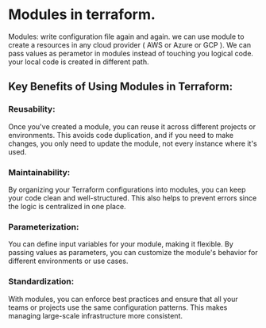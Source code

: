 # Modules in terraform.

Modules: write configuration file again and again. we can use module to create a resources in any cloud provider ( AWS or Azure or GCP ). We can pass values as perametor in modules instead of touching you logical code. your local code is created in different path.

## Key Benefits of Using Modules in Terraform:

### Reusability: 

Once you've created a module, you can reuse it across different projects or environments. This avoids code duplication, and if you need to make changes, you only need to update the module, not every instance where it's used.

### Maintainability:
By organizing your Terraform configurations into modules, you can keep your code clean and well-structured. This also helps to prevent errors since the logic is centralized in one place.

### Parameterization:
You can define input variables for your module, making it flexible. By passing values as parameters, you can customize the module's behavior for different environments or use cases.

### Standardization: 
With modules, you can enforce best practices and ensure that all your teams or projects use the same configuration patterns. This makes managing large-scale infrastructure more consistent.
